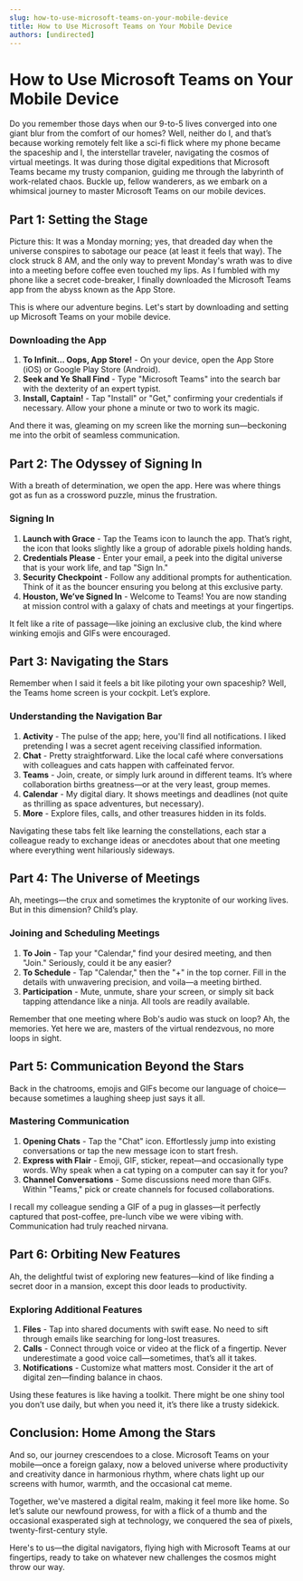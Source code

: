 ```yaml
---
slug: how-to-use-microsoft-teams-on-your-mobile-device
title: How to Use Microsoft Teams on Your Mobile Device
authors: [undirected]
---
```



# How to Use Microsoft Teams on Your Mobile Device

Do you remember those days when our 9-to-5 lives converged into one giant blur from the comfort of our homes? Well, neither do I, and that’s because working remotely felt like a sci-fi flick where my phone became the spaceship and I, the interstellar traveler, navigating the cosmos of virtual meetings. It was during those digital expeditions that Microsoft Teams became my trusty companion, guiding me through the labyrinth of work-related chaos. Buckle up, fellow wanderers, as we embark on a whimsical journey to master Microsoft Teams on our mobile devices.

## Part 1: Setting the Stage

Picture this: It was a Monday morning; yes, that dreaded day when the universe conspires to sabotage our peace (at least it feels that way). The clock struck 8 AM, and the only way to prevent Monday's wrath was to dive into a meeting before coffee even touched my lips. As I fumbled with my phone like a secret code-breaker, I finally downloaded the Microsoft Teams app from the abyss known as the App Store. 

This is where our adventure begins. Let's start by downloading and setting up Microsoft Teams on your mobile device.

### Downloading the App

1. **To Infinit... Oops, App Store!** - On your device, open the App Store (iOS) or Google Play Store (Android).
2. **Seek and Ye Shall Find** - Type "Microsoft Teams" into the search bar with the dexterity of an expert typist.
3. **Install, Captain!** - Tap "Install" or "Get," confirming your credentials if necessary. Allow your phone a minute or two to work its magic.

And there it was, gleaming on my screen like the morning sun—beckoning me into the orbit of seamless communication. 

## Part 2: The Odyssey of Signing In

With a breath of determination, we open the app. Here was where things got as fun as a crossword puzzle, minus the frustration. 

### Signing In

1. **Launch with Grace** - Tap the Teams icon to launch the app. That’s right, the icon that looks slightly like a group of adorable pixels holding hands.
2. **Credentials Please** - Enter your email, a peek into the digital universe that is your work life, and tap "Sign In."
3. **Security Checkpoint** - Follow any additional prompts for authentication. Think of it as the bouncer ensuring you belong at this exclusive party.
4. **Houston, We’ve Signed In** - Welcome to Teams! You are now standing at mission control with a galaxy of chats and meetings at your fingertips.

It felt like a rite of passage—like joining an exclusive club, the kind where winking emojis and GIFs were encouraged.

## Part 3: Navigating the Stars

Remember when I said it feels a bit like piloting your own spaceship? Well, the Teams home screen is your cockpit. Let’s explore.

### Understanding the Navigation Bar

1. **Activity** - The pulse of the app; here, you'll find all notifications. I liked pretending I was a secret agent receiving classified information.
2. **Chat** - Pretty straightforward. Like the local café where conversations with colleagues and cats happen with caffeinated fervor.
3. **Teams** - Join, create, or simply lurk around in different teams. It’s where collaboration births greatness—or at the very least, group memes.
4. **Calendar** - My digital diary. It shows meetings and deadlines (not quite as thrilling as space adventures, but necessary).
5. **More** - Explore files, calls, and other treasures hidden in its folds.

Navigating these tabs felt like learning the constellations, each star a colleague ready to exchange ideas or anecdotes about that one meeting where everything went hilariously sideways.

## Part 4: The Universe of Meetings

Ah, meetings—the crux and sometimes the kryptonite of our working lives. But in this dimension? Child’s play.

### Joining and Scheduling Meetings

1. **To Join** - Tap your "Calendar," find your desired meeting, and then "Join." Seriously, could it be any easier?
2. **To Schedule** - Tap "Calendar," then the "+" in the top corner. Fill in the details with unwavering precision, and voila—a meeting birthed.
3. **Participation** - Mute, unmute, share your screen, or simply sit back tapping attendance like a ninja. All tools are readily available. 

Remember that one meeting where Bob's audio was stuck on loop? Ah, the memories. Yet here we are, masters of the virtual rendezvous, no more loops in sight.

## Part 5: Communication Beyond the Stars

Back in the chatrooms, emojis and GIFs become our language of choice—because sometimes a laughing sheep just says it all.

### Mastering Communication

1. **Opening Chats** - Tap the "Chat" icon. Effortlessly jump into existing conversations or tap the new message icon to start fresh.
2. **Express with Flair** - Emoji, GIF, sticker, repeat—and occasionally type words. Why speak when a cat typing on a computer can say it for you?
3. **Channel Conversations** - Some discussions need more than GIFs. Within "Teams," pick or create channels for focused collaborations.

I recall my colleague sending a GIF of a pug in glasses—it perfectly captured that post-coffee, pre-lunch vibe we were vibing with. Communication had truly reached nirvana.

## Part 6: Orbiting New Features

Ah, the delightful twist of exploring new features—kind of like finding a secret door in a mansion, except this door leads to productivity.

### Exploring Additional Features

1. **Files** - Tap into shared documents with swift ease. No need to sift through emails like searching for long-lost treasures.
2. **Calls** - Connect through voice or video at the flick of a fingertip. Never underestimate a good voice call—sometimes, that’s all it takes.
3. **Notifications** - Customize what matters most. Consider it the art of digital zen—finding balance in chaos.

Using these features is like having a toolkit. There might be one shiny tool you don’t use daily, but when you need it, it’s there like a trusty sidekick.

## Conclusion: Home Among the Stars

And so, our journey crescendoes to a close. Microsoft Teams on your mobile—once a foreign galaxy, now a beloved universe where productivity and creativity dance in harmonious rhythm, where chats light up our screens with humor, warmth, and the occasional cat meme. 

Together, we've mastered a digital realm, making it feel more like home. So let’s salute our newfound prowess, for with a flick of a thumb and the occasional exasperated sigh at technology, we conquered the sea of pixels, twenty-first-century style.

Here's to us—the digital navigators, flying high with Microsoft Teams at our fingertips, ready to take on whatever new challenges the cosmos might throw our way.
